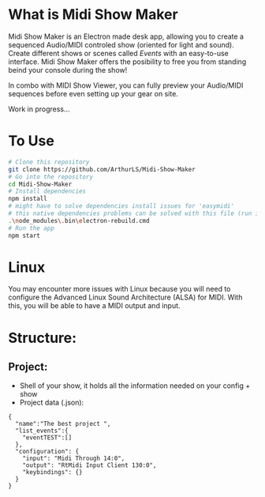 # What is Midi Show Maker
Midi Show Maker is an Electron made desk app, allowing you to create a sequenced Audio/MIDI controled show (oriented for light and sound). Create different shows or scenes called *Events* with an easy-to-use interface.
Midi Show Maker offers the posibility to free you from standing beind your console during the show!

In combo with MIDI Show Viewer, you can fully preview your Audio/MIDI sequences before even setting up your gear on site.

Work in progress...

# To Use

```bash
# Clone this repository
git clone https://github.com/ArthurLS/Midi-Show-Maker
# Go into the repository
cd Midi-Show-Maker
# Install dependencies
npm install
# might have to solve dependencies install issues for 'easymidi'
# this native dependencies problems can be solved with this file (run it with cmd, here on Win)
.\node_modules\.bin\electron-rebuild.cmd
# Run the app
npm start
```
# Linux
You may encounter more issues with Linux because you will need to configure the Advanced Linux Sound Architecture (ALSA) for MIDI.
With this, you will be able to have a MIDI output and input.

# Structure:

## Project:
- Shell of your show, it holds all the information needed on your config + show
- Project data (.json):
```
{
  "name":"The best project ",
  "list_events":{
    "eventTEST":[]
  },
  "configuration": {
    "input": "Midi Through 14:0",
    "output": "RtMidi Input Client 130:0", 
    "keybindings": {}
  }
}
```
